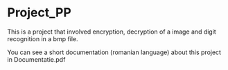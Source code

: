 # Project_PP
 This is a project that involved encryption, decryption of a image and digit recognition in a bmp file.

 You can see a short documentation (romanian language) about this project in Documentatie.pdf

